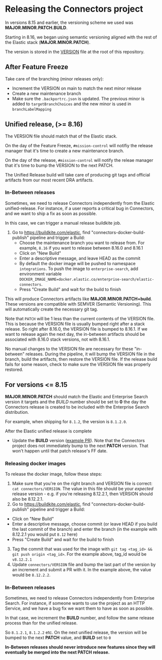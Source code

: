 # Releasing the Connectors project

In versions 8.15 and earlier, the versioning scheme we used was **MAJOR.MINOR.PATCH.BUILD**.

Starting in 8.16, we began using semantic versioning aligned with the rest of the Elastic stack (**MAJOR.MINOR.PATCH**).

The version is stored in the [VERSION](https://github.com/elastic/connectors/blob/main/connectors/VERSION) file at the root of this repository.

## After Feature Freeze
Take care of the branching (minor releases only):

- Increment the VERSION on main to match the next minor release
- Create a new maintenance branch
- Make sure the `.backportrc.json` is updated. The previous minor is added to `targetBranchChoices` and the new minor is used in `branchLabelMapping`


## Unified release, (>= 8.16)

The VERSION file should match that of the Elastic stack.

On the day of the Feature Freeze, `#mission-control` will notifiy the release manager that it's time to create a new maintenance branch.

On the day of the release, `#mission-control` will notify the releae manager that it's time to bump the VERSION to the next PATCH.

The Unified Release build will take care of producing git tags and official artifacts from our most recent DRA artifacts.

### In-Between releases

Sometimes, we need to release Connectors independently from the Elastic unified-release.
For instance, if a user reports a critical bug in Connectors, and we want to ship a fix as soon as possible.

In this case, we can trigger a manual release buildkite job.
1. Go to https://buildkite.com/elastic, find "connectors-docker-build-publish" pipeline and trigger a Build:
   - Choose the maintenance branch you want to release from. For example, `8.16` if you want to release between 8.16.0 and 8.16.1
   - Click on "New Build"
   - Enter a descriptive message, and leave HEAD as the commit
   - By default the docker image will be pushed to namespace `integrations`. To push the image to `enterprise-search`, add environment variable `DOCKER_IMAGE_NAME=docker.elastic.co/enterprise-search/elastic-connectors`.
   - Press "Create Build" and wait for the build to finish

This will produce Connectors artifacts like **MAJOR.MINOR.PATCH+build<TIMESTAMP>**.
These versions are compatible with SEMVER (Semantic Versioning).
This will automatically create the necessary git tag.

Note that `PATCH` will be 1 less than the current contents of the VERSION file.
This is because the VERSION file is usually bumped right after a stack release.
So right after 8.16.0, the VERSION file is bumped to 8.16.1.
If we want to release again the next day, the in-between artifacts should be associated with 8.16.0 stack versions, not with 8.16.1.

No manual changes to the VERSION file are necessary for these "in-between" releases.
During the pipeline, it will bump the VERSION file in the branch, build the artifacts, then restore the VERSION file.
If the release build fails for some reason, check to make sure the VERSION file was properly restored.


## For versions <= 8.15

**MAJOR.MINOR.PATCH** should match the Elastic and Enterprise Search version it targets and the *BUILD* number should be set to **0** the day the Connectors release is created to be included with the Enterprise Search distribution.

For example, when shipping for `8.1.2`, the version is `8.1.2.0`.


After the Elastic unified release is complete

- Update the **BUILD** version ([example PR](https://github.com/elastic/connectors/pull/122)). Note that the Connectors project does not immediately bump to the next **PATCH** version. That won't happen until that patch release's FF date.

### Releasing docker images

To release the docker image, follow these steps:

1. Make sure that you're on the right branch and VERSION file is correct: `cat connectors/VERSION`. The value in this file should be your _expected_ release version - e.g. if you're releasing 8.12.2.1, then VERSION should also be 8.12.2.1.
2. Go to https://buildkite.com/elastic, find "connectors-docker-build-publish" pipeline and trigger a Build:
  - Click on "New Build"
  - Enter a descriptive message, choose commit (or leave HEAD if you build the last commit of the branch) and enter the branch (in the example with 8.12.2.1 you would put `8.12` here)
  - Press "Create Build" and wait for the build to finish
3. Tag the commit that was used for the image with `git tag <tag_id> && git push origin <tag_id>`. For the example above, tag_id would be `v8.12.2.1`
4. Update `connectors/VERSION` file and bump the last part of the version by an increment and submit a PR with it. In the example above, the value would be `8.12.2.2`.

### In-Between releases

Sometimes, we need to release Connectors independently from Enterprise Search. For instance, if someone wants to use the project as an HTTP Service, and we have a bug fix we want them to have as soon as possible.

In that case, we increment the **BUILD** number, and follow the same release process than for the unified release.

So `8.1.2.1`, `8.1.2.2` etc. On the next unified release, the version will be bumped to the next **PATCH** value, and **BUILD** set to `0`

**In-Between releases should never introduce new features since they will eventually be merged into the next PATCH release.**



